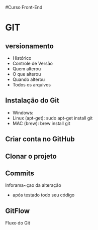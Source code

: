 #Curso Front-End

# GIT
## versionamento
- Histórico
- Controle de Versão
- Quem alterou
- O que alterou
- Quando alterou
- Todos os arquivos

## Instalação do Git
- Windows: 
- Linux (apt-get): sudo apt-get install git
- MAC (brew): brew install git

## Criar conta no GitHub

## Clonar o projeto

## Commits
Inforama~çao da alteração
- após testado todo seu código

## GitFlow
Fluxo do Git
